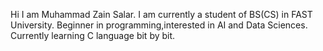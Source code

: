 Hi I am Muhammad Zain Salar.
I am currently a student of BS(CS) in FAST University.
Beginner in programming,interested in AI and Data Sciences.
Currently learning C language bit by bit.  
